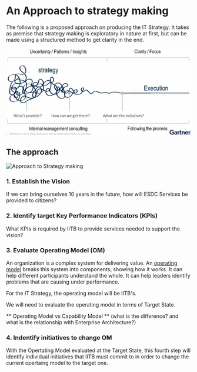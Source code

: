 # An Approach to strategy making
The following is a proposed approach on producing the IT Strategy. It takes as premise that strategy making is exploratory in nature at first, but can be made using a structured method to get clarity in the end.


![Strategy for a strategy](img/StrategyForStrategy.png)

## The approach

![Approach to Strategy making](img/StrategyMakingApproach.pnd)

### 1. Establish the Vision

If we can bring ourselves 10 years in the future, how will ESDC Services be provided to citizens?

### 2. Identify target Key Performance Indicators (KPIs)
What KPIs is required by IITB to provide services needed to support the vision?


### 3. Evaluate Operating Model (OM)
An organization is a complex system for delivering value. An [operating model](https://en.wikipedia.org/wiki/Operating_model) breaks this system into components, showing how it works. It can help different participants understand the whole. It can help leaders identify problems that are causing under performance.

For the IT Strategy, the operating model will be IITB's.

We will need to evaluate the operating model in terms of Target State.

** Operating Model vs Capability Model ** (what is the difference? and what is the relationship with Enterprise Architecture?)

### 4. Indentify initiatives to change OM

With the Opertating Model evaluated at the Target State, this fourth step will identify individual initiatives that IITB must commit to in order to change the current opertaing model to the target one.